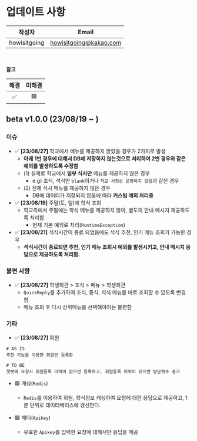 # 업데이트 사항

|     작성자      |          Email         |
|:------------:|:----------------------:|
| howisitgoing | howisitgoing@kakao.com |

</br>


**참고**

| 해결 | 미해결 |
|:--:|:---:|
| ✅  |  🟩 |


## beta v1.0.0 (23/08/19 ~ )
### 이슈 
* ✅ **[23/08/27]** 학교에서 메뉴를 제공하지 않았을 경우가 2가지로 발생
  * ****아래 1번 경우에 대해서 DB에 저장하지 않는것으로 처리하여 2번 경우와 같은 예외를 발생하도록 수정함****
  * (1) 실제로 학교에서 **일부 식사만** 메뉴를 제공하지 않은 경우
    * e.g) 조식, 석식만 `blank`이거나 `학교 사정상 운영하지 않음`과 같은 경우
  * (2) 전체 식사 메뉴를 제공하지 않은 경우
    * DB에 데이터가 저장되지 않음에 따라 **커스텀 예외 처리중**
* ✅ **[23/08/19]** 주말(토, 일)에 학식 조회
  * 학교측에서 주말에는 학식 메뉴를 제공하지 않아, 별도의 안내 메시지 제공하도록 처리함
    * 현재 기본 예외로 처리(`RuntimeException`)
* ✅ **[23/08/21]** 석식시간이 종료 되었음에도 석식 추천, 인기 메뉴 조회가 가능한 경우
  * **석식시간이 종료되면 추천, 인기 메뉴 조회시 예외를 발생시키고, 안내 메시지 응답으로 제공하도록 처리함.**

### 불편 사항
* ✅ **[23/08/27]** 학생회관 > 조식 > 메뉴 > 학생회관
  * `QuickReply`를 추가하여 조식, 중식, 석식 메뉴를 바로 조회할 수 있도록 변경함.
  * 메뉴 조회 후 다시 상위메뉴를 선택해야하는 불편함

### 기타
* ✅ **[23/08/27]** 회원
```
# AS IS
추천 기능을 이용한 회원만 등록함

# TO BE
챗봇에 요청시 회원등록 이력이 없으면 등록하고, 회원등록 이력이 있으면 방문횟수 증가
```

* 🟩 캐싱(`Redis`)
  * `Redis`를 이용하여 회원, 학식정보 캐싱하여 요청에 대한 응답으로 제공하고, 1분 단위로 데이터베이스에 갱신한다.

* 🟩 헤더(`Apikey`)
  * 유효한 `Apikey`를 입력한 요청에 대해서만 응답을 제공